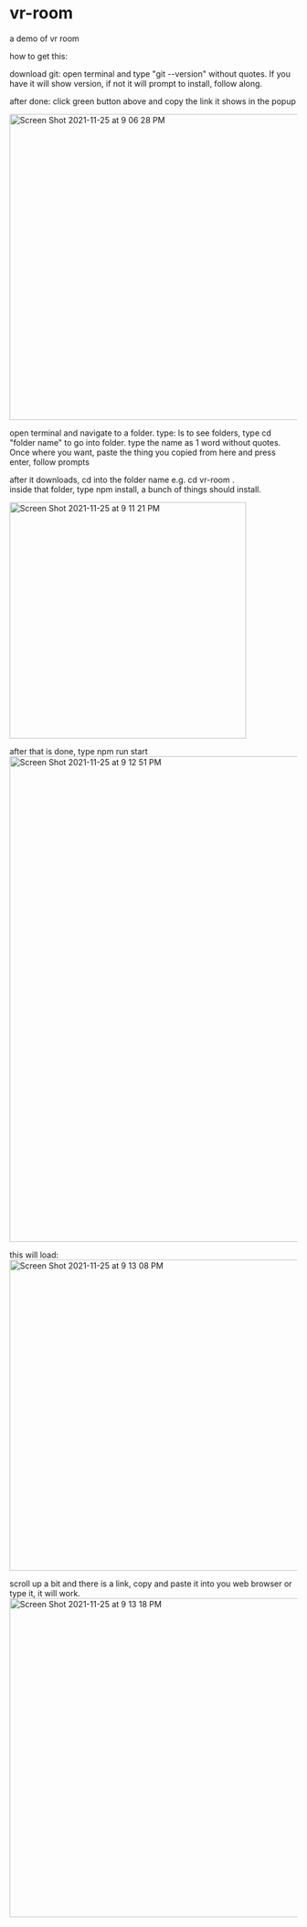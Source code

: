 # vr-room
a demo of vr room

how to get this:

  download git: open terminal and type "git --version" without quotes.  If you have it will show version, if not it will prompt to install, follow along.
  
  after done:
      click green button above and copy the link it shows in the popup
  
  <img width="536" alt="Screen Shot 2021-11-25 at 9 06 28 PM" src="https://user-images.githubusercontent.com/26906142/143516077-ce8045ac-666a-4ba9-92df-7d3dd0327530.png">

  open terminal and navigate to a folder.  type: ls to see folders, type cd "folder name" to go into folder.  type the name as 1 word without quotes.  Once where you want, paste the thing you copied from here and press enter, follow prompts
  
  after it downloads, cd into the folder name e.g. cd vr-room .  
  inside that folder, type npm install, a bunch of things should install.
  
  <img width="414" alt="Screen Shot 2021-11-25 at 9 11 21 PM" src="https://user-images.githubusercontent.com/26906142/143516667-f374427f-4d4f-49e0-9352-35ceb29e542b.png">

after that is done, type npm run start
<img width="851" alt="Screen Shot 2021-11-25 at 9 12 51 PM" src="https://user-images.githubusercontent.com/26906142/143516707-d457f3c2-82d8-4fec-bd73-d5454d3fd9c6.png">

this will load:
<img width="545" alt="Screen Shot 2021-11-25 at 9 13 08 PM" src="https://user-images.githubusercontent.com/26906142/143516727-497adb15-ff3c-498b-9e50-c72b22f7e392.png">

scroll up a bit and there is a link, copy and paste it into you web browser or type it, it will work.
<img width="559" alt="Screen Shot 2021-11-25 at 9 13 18 PM" src="https://user-images.githubusercontent.com/26906142/143516758-a1135d07-d8ba-4c51-a471-01e79671a242.png">

